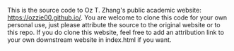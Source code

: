 This is the source code to Oz T. Zhang's public academic website: https://ozzie00.github.io/. You are welcome to clone this code for your own personal use, just please attribute the source to the original website or to this repo. If you do clone this website, feel free to add an attribution link to your own downstream website in index.html if you want.
